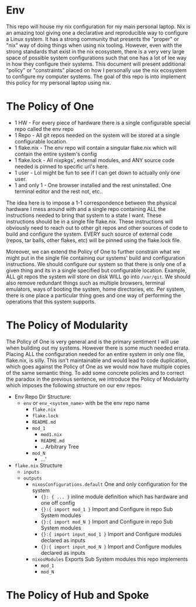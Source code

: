 # Env

This repo will house my nix configuration for my main personal laptop. Nix is an amazing tool giving one a declarative and reproducible way to configure a Linux system. It has a strong community that presents the "proper" or "nix" way of doing things when using nix tooling. However, even with the strong standards that exist in the nix ecosystem, there is a very very large space of possible system configurations such that one has a lot of lee way in how they configure their systems. This document will present additional "policy" or "constraints" placed on how I personally use the nix ecosystem to configure my computer systems. The goal of this repo is into implement this policy for my personal laptop using nix.

# The Policy of One

* 1 HW - For every piece of hardware there is a single configurable special repo called the env repo
* 1 Repo - All git repos needed on the system will be stored at a single configurable location. 
* 1 flake.nix - The env repo will contain a singular flake.nix which will contain the entire system's config
* 1 flake.lock - All nixpkgs', external modules, and ANY source code needed is pinned to specific url's here.
* 1 user - Lol might be fun to see if I can get down to actually only one user.
* 1 and only 1 - One browser installed and the rest uninstalled. One terminal editor and the rest not, etc..

The idea here is to impose a 1-1 correspondence between the physical hardware I mess around with and a single repo containing ALL the instructions needed to bring that system to a state I want. These instructions should be in a single file flake.nix. These instructions will obviously need to reach out to other git repos and other sources of code to build and configure the system. EVERY such source of external code (repos, tar balls, other flakes, etc) will be pinned using the flake.lock file.

Moreover, we can extend the Policy of One to further constrain what we might put in the single file containing our systems' build and configuration instructions. We should configure our system so that there is only one of a given thing and its in a single specified but configurable location. Example, ALL git repos the system will store on disk WILL go into `/var/git`. We should also remove redundant things such as multiple browsers, terminal emulators, ways of booting the system, home directories, etc. Per system, there is one place a particular thing goes and one way of performing the operations that this system supports. 

# The Policy of Modularity

The Policy of One is very general and is the primary sentiment I will use when building out my systems. However there is some much needed errata. Placing ALL the configuration needed for an entire system in only one file, flake.nix, is silly. This isn't maintainable and would lead to code duplication, which goes against the Policy of One as we would now have multiple copies of the same semantic thing. To add some concrete policies and to correct the paradox in the previous sentence, we introduce the Policy of Modularity which imposes the following structure on our env repos:

* Env Repo Dir Structure:
    * `env` or `env_<system_name>` with be the env repo name
        * `flake.nix`
        * `flake.lock`
        * `README.md`
        * `mod_1`
            * `mod1.nix`
            * `README.md`
            * .. Arbitrary Tree
        * `mod_N`
            * ...'
* `flake.nix` Structure
    * `inputs`
    * `outputs`
        * `nixosConfigurations.default` One and only configuration for the system
            * `{}: { ... }` inline module definition which has hardware and one off config
            * `{}:{ import mod_1 }` Import and Configure in repo Sub System modules
            * `{}:{ import mod_N }` Import and Configure in repo Sub System modules
            * `{}:{ import input_mod_1 }` Import and Configure modules declared as inputs
            * `{}:{ import input_mod_N }` Import and Configure modules declared as inputs
        * `nixosModules` Exports Sub System modules this repo implements
            * `mod_1`
            * `mod_N`


# The Policy of Hub and Spoke

